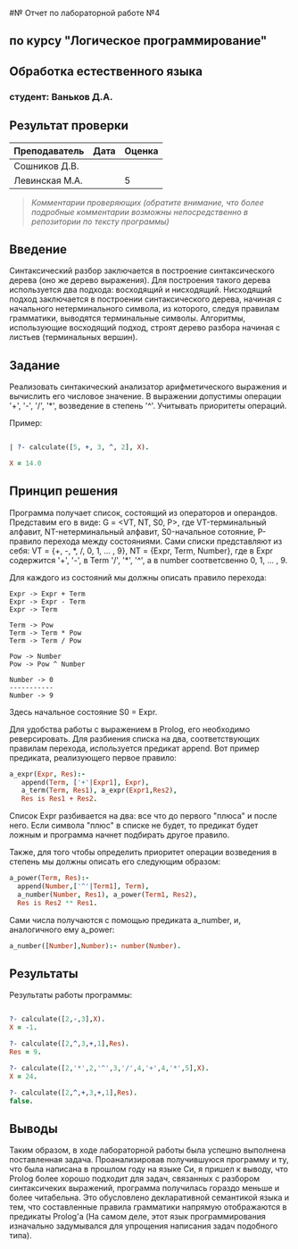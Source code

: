 #№ Отчет по лабораторной работе №4
## по курсу "Логическое программирование"

## Обработка естественного языка

### студент: Ваньков Д.А.

## Результат проверки

| Преподаватель     | Дата         |  Оценка       |
|-------------------|--------------|---------------|
| Сошников Д.В. |              |               |
| Левинская М.А.|              |      5        |

> *Комментарии проверяющих (обратите внимание, что более подробные комментарии возможны непосредственно в репозитории по тексту программы)*


## Введение

Синтаксический разбор заключается в построение синтаксического дерева (оно же дерево выражения). Для построения такого дерева используется два подхода: восходящий и нисходящий. Нисходящий подход заключается в построении синтаксического дерева, начиная с начального нетерминального символа, из которого, следуя правилам грамматики, выводятся терминальные символы. Алгоритмы, использующие восходящий подход, строят дерево разбора начиная с листьев (терминальных вершин).

## Задание

Реализовать синтакический анализатор арифметического выражения и вычислить его числовое значение. В выражении допустимы операции '+', '-', '/', '\*', возведение в степень '^'. Учитывать приоритеты операций.

Пример:
```Prolog

| ?- calculate([5, +, 3, ^, 2], X).

X = 14.0

```

## Принцип решения

Программа получает список, состоящий из операторов и операндов. Представим его в виде: G = <VT,  NT, S0, P>, где VT-терминальный алфавит, NT-нетерминальный алфавит, S0-начальное сотояние, P-правило перехода между состояниями.
Сами списки представляют из себя: VT = {+, -, \*, /, 0, 1, ... , 9}, NT = {Expr, Term, Number}, где в Expr содержится '+', '-', в Term '/', '\*', '^', а в number соответсвенно 0, 1, ... , 9.

Для каждого из состояний мы должны описать правило перехода:

```
Expr -> Expr + Term
Expr -> Expr - Term
Expr -> Term

Term -> Pow
Term -> Term * Pow
Term -> Term / Pow

Pow -> Number
Pow -> Pow ^ Number

Number -> 0
-----------
Number -> 9
```
Здесь начальное состояние S0 = Expr.

Для удобства работы с выражением в Prolog, его необходимо реверсировать. Для разбиения списка на два, соответствующих правилам перехода, используется предикат append. Вот пример предиката, реализующего первое правило:

```Prolog
a_expr(Expr, Res):-
   append(Term, ['+'|Expr1], Expr),
   a_term(Term, Res1), a_expr(Expr1,Res2),
   Res is Res1 + Res2.
```

Список Еxpr разбивается на два: все что до первого "плюса" и после него. Если символа "плюс" в списке не будет, то предикат будет ложным и программа начнет подбирать другое правило.

Также, для того чтобы определить приоритет операции возведения в степень мы должны описать его следующим образом:
```Prolog
a_power(Term, Res):-
  append(Number,['^'|Term1], Term),
  a_number(Number, Res1), a_power(Term1, Res2),
  Res is Res2 ** Res1.
```
Сами числа получаются с помощью предиката a_number, и, аналогичного ему a_power:
```Prolog
a_number([Number],Number):- number(Number).
```

## Результаты

Результаты работы программы:

```Prolog

?- calculate([2,-,3],X).
X = -1.

?- calculate([2,^,3,+,1],Res).
Res = 9.

?- calculate([2,'*',2,'^',3,'/',4,'+',4,'*',5],X).
X = 24.

?- calculate([2,^,+,3,+,1],Res).
false.
```

## Выводы

Таким образом, в ходе лабораторной работы была успешно выполнена поставленная задача. Проанализировав получившуюся программу и ту, что была написана в прошлом году на языке Си, я пришел к выводу, что Prolog более хорошо подходит для задач, связанных с разбором синтаксичеких выражений, программа получилась гораздо меньше и более читабельна. Это обусловлено декларативной семантикой языка и тем, что составленные правила грамматики напрямую отображаются в предикаты Prolog'a (На самом деле, этот язык программирования изначально задумывался для упрощения написания задач подобного типа).

